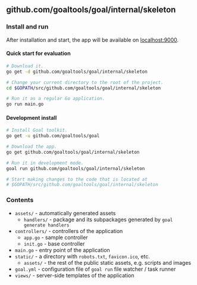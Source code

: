 ## github.com/goaltools/goal/internal/skeleton

### Install and run
After installation and start, the app will be available on [localhost:9000](http://localhost:9000/).

#### Quick start for evaluation
```bash
# Download it.
go get -d github.com/goaltools/goal/internal/skeleton

# Change your current directory to the root of the project.
cd $GOPATH/src/github.com/goaltools/goal/internal/skeleton

# Run it as a regular Go application.
go run main.go
```

#### Development install
```bash
# Install Goal toolkit.
go get -u github.com/goaltools/goal

# Download the app.
go get github.com/goaltools/goal/internal/skeleton

# Run it in development mode.
goal run github.com/goaltools/goal/internal/skeleton

# Start making changes to the code that is located at
# $GOPATH/src/github.com/goaltools/goal/internal/skeleton
```

### Contents
* `assets/` - automatically generated assets
  * `handlers/` - package and its subpackages generated by `goal generate handlers`
* `controllers/` - controllers of the application
  * `app.go` - sample controller
  * `init.go` - base controller
* `main.go` - entry point of the application
* `static/` - a directory with `robots.txt`, `favicon.ico`, etc.
  * `assets/` - the rest of the public static assets, e.g. scripts and images
* `goal.yml` - configuration file of `goal run` file watcher / task runner
* `views/` - server-side templates of the application
